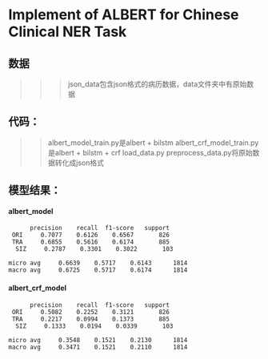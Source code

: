 # Implement of ALBERT for Chinese Clinical NER Task
## 数据
>>> json_data包含json格式的病历数据，data文件夹中有原始数据

## 代码：
>> albert_model_train.py是albert + bilstm
>> albert_crf_model_train.py是albert + bilstm + crf
>> load_data.py
>> preprocess_data.py将原始数据转化成json格式

## 模型结果：
#### albert_model
          precision    recall  f1-score   support
     ORI     0.7077    0.6126    0.6567       826
     TRA     0.6855    0.5616    0.6174       885
      SIZ     0.2787    0.3301    0.3022       103

    micro avg     0.6639    0.5717    0.6143      1814
    macro avg     0.6725    0.5717    0.6174      1814

#### albert_crf_model
          precision    recall  f1-score   support
     ORI     0.5082    0.2252    0.3121       826
     TRA     0.2217    0.0994    0.1373       885
      SIZ     0.1333    0.0194    0.0339       103

    micro avg     0.3548    0.1521    0.2130      1814
    macro avg     0.3471    0.1521    0.2110      1814

